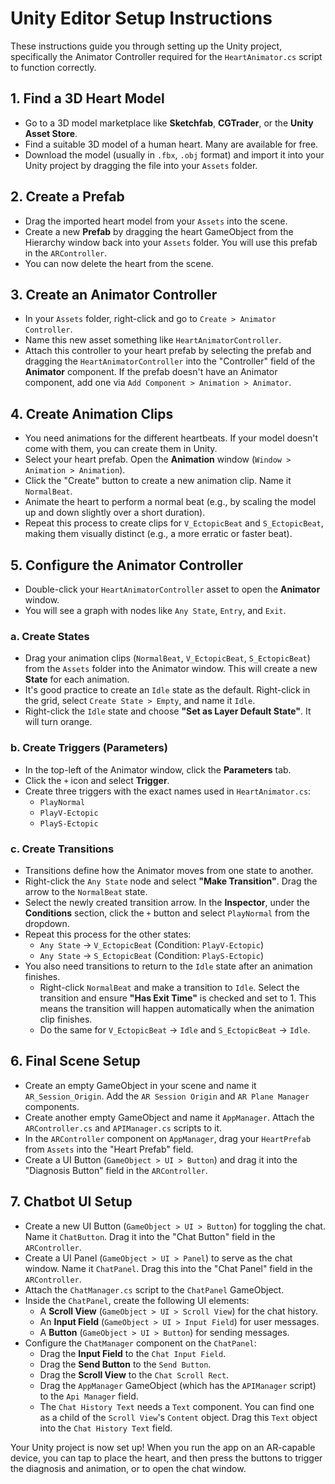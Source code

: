 
# Unity Editor Setup Instructions

These instructions guide you through setting up the Unity project, specifically the Animator Controller required for the `HeartAnimator.cs` script to function correctly.

## 1. Find a 3D Heart Model
- Go to a 3D model marketplace like **Sketchfab**, **CGTrader**, or the **Unity Asset Store**.
- Find a suitable 3D model of a human heart. Many are available for free.
- Download the model (usually in `.fbx`, `.obj` format) and import it into your Unity project by dragging the file into your `Assets` folder.

## 2. Create a Prefab
- Drag the imported heart model from your `Assets` into the scene.
- Create a new **Prefab** by dragging the heart GameObject from the Hierarchy window back into your `Assets` folder. You will use this prefab in the `ARController`.
- You can now delete the heart from the scene.

## 3. Create an Animator Controller
- In your `Assets` folder, right-click and go to `Create > Animator Controller`.
- Name this new asset something like `HeartAnimatorController`.
- Attach this controller to your heart prefab by selecting the prefab and dragging the `HeartAnimatorController` into the "Controller" field of the **Animator** component. If the prefab doesn't have an Animator component, add one via `Add Component > Animation > Animator`.

## 4. Create Animation Clips
- You need animations for the different heartbeats. If your model doesn't come with them, you can create them in Unity.
- Select your heart prefab. Open the **Animation** window (`Window > Animation > Animation`).
- Click the "Create" button to create a new animation clip. Name it `NormalBeat`.
- Animate the heart to perform a normal beat (e.g., by scaling the model up and down slightly over a short duration).
- Repeat this process to create clips for `V_EctopicBeat` and `S_EctopicBeat`, making them visually distinct (e.g., a more erratic or faster beat).

## 5. Configure the Animator Controller
- Double-click your `HeartAnimatorController` asset to open the **Animator** window.
- You will see a graph with nodes like `Any State`, `Entry`, and `Exit`.

### a. Create States
- Drag your animation clips (`NormalBeat`, `V_EctopicBeat`, `S_EctopicBeat`) from the `Assets` folder into the Animator window. This will create a new **State** for each animation.
- It's good practice to create an `Idle` state as the default. Right-click in the grid, select `Create State > Empty`, and name it `Idle`.
- Right-click the `Idle` state and choose **"Set as Layer Default State"**. It will turn orange.

### b. Create Triggers (Parameters)
- In the top-left of the Animator window, click the **Parameters** tab.
- Click the `+` icon and select **Trigger**.
- Create three triggers with the exact names used in `HeartAnimator.cs`:
  - `PlayNormal`
  - `PlayV-Ectopic`
  - `PlayS-Ectopic`

### c. Create Transitions
- Transitions define how the Animator moves from one state to another.
- Right-click the `Any State` node and select **"Make Transition"**. Drag the arrow to the `NormalBeat` state.
- Select the newly created transition arrow. In the **Inspector**, under the **Conditions** section, click the `+` button and select `PlayNormal` from the dropdown.
- Repeat this process for the other states:
  - `Any State` -> `V_EctopicBeat` (Condition: `PlayV-Ectopic`)
  - `Any State` -> `S_EctopicBeat` (Condition: `PlayS-Ectopic`)
- You also need transitions to return to the `Idle` state after an animation finishes.
  - Right-click `NormalBeat` and make a transition to `Idle`. Select the transition and ensure **"Has Exit Time"** is checked and set to 1. This means the transition will happen automatically when the animation clip finishes.
  - Do the same for `V_EctopicBeat` -> `Idle` and `S_EctopicBeat` -> `Idle`.

## 6. Final Scene Setup
- Create an empty GameObject in your scene and name it `AR_Session_Origin`. Add the `AR Session Origin` and `AR Plane Manager` components.
- Create another empty GameObject and name it `AppManager`. Attach the `ARController.cs` and `APIManager.cs` scripts to it.
- In the `ARController` component on `AppManager`, drag your `HeartPrefab` from `Assets` into the "Heart Prefab" field.
- Create a UI Button (`GameObject > UI > Button`) and drag it into the "Diagnosis Button" field in the `ARController`.

## 7. Chatbot UI Setup
- Create a new UI Button (`GameObject > UI > Button`) for toggling the chat. Name it `ChatButton`. Drag it into the "Chat Button" field in the `ARController`.
- Create a UI Panel (`GameObject > UI > Panel`) to serve as the chat window. Name it `ChatPanel`. Drag this into the "Chat Panel" field in the `ARController`.
- Attach the `ChatManager.cs` script to the `ChatPanel` GameObject.
- Inside the `ChatPanel`, create the following UI elements:
  - A **Scroll View** (`GameObject > UI > Scroll View`) for the chat history.
  - An **Input Field** (`GameObject > UI > Input Field`) for user messages.
  - A **Button** (`GameObject > UI > Button`) for sending messages.
- Configure the `ChatManager` component on the `ChatPanel`:
  - Drag the **Input Field** to the `Chat Input Field`.
  - Drag the **Send Button** to the `Send Button`.
  - Drag the **Scroll View** to the `Chat Scroll Rect`.
  - Drag the `AppManager` GameObject (which has the `APIManager` script) to the `Api Manager` field.
  - The `Chat History Text` needs a `Text` component. You can find one as a child of the `Scroll View`'s `Content` object. Drag this `Text` object into the `Chat History Text` field.

Your Unity project is now set up! When you run the app on an AR-capable device, you can tap to place the heart, and then press the buttons to trigger the diagnosis and animation, or to open the chat window.
